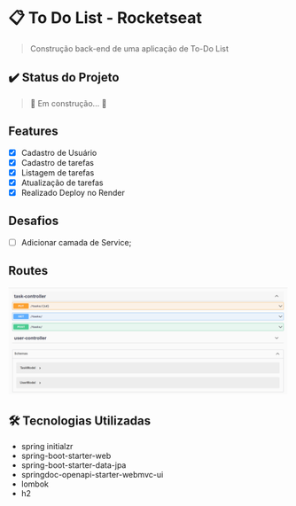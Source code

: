 # 📋 To Do List - Rocketseat
> Construção back-end de uma aplicação de To-Do List

## ✔️ Status do Projeto
> 🚧 Em construção...  🚧

## Features

- [x] Cadastro de Usuário
- [x] Cadastro de tarefas
- [x] Listagem de tarefas
- [x] Atualização de tarefas
- [x] Realizado Deploy no Render

## Desafios

- [ ] Adicionar camada de Service;

## Routes

![Routes](routes.png)

## 🛠️ Tecnologias Utilizadas

- spring initialzr
- spring-boot-starter-web
- spring-boot-starter-data-jpa
- springdoc-openapi-starter-webmvc-ui
- lombok
- h2